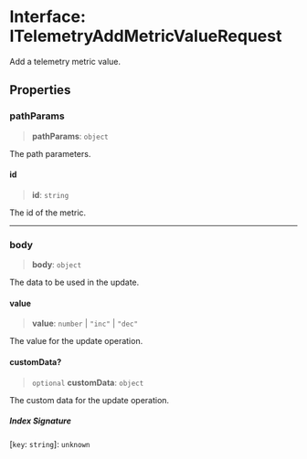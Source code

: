 # Interface: ITelemetryAddMetricValueRequest

Add a telemetry metric value.

## Properties

### pathParams

> **pathParams**: `object`

The path parameters.

#### id

> **id**: `string`

The id of the metric.

***

### body

> **body**: `object`

The data to be used in the update.

#### value

> **value**: `number` \| `"inc"` \| `"dec"`

The value for the update operation.

#### customData?

> `optional` **customData**: `object`

The custom data for the update operation.

##### Index Signature

\[`key`: `string`\]: `unknown`
